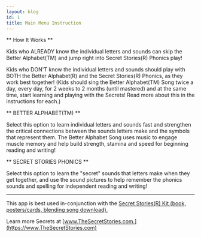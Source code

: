 ```yaml
---
layout: blog
id: 1
title: Main Menu Instruction
---
```

** How It Works **

Kids who ALREADY know the individual letters and sounds can skip the Better Alphabet(TM) and jump right into Secret Stories(R) Phonics play!

Kids who DON'T know the individual letters and sounds should play with BOTH the Better Alphabet(R) and the Secret Stories(R) Phonics, as they work best together! (Kids should sing the Better Alphabet(TM) Song twice a day, every day, for 2 weeks to 2 months (until mastered) and at the same time, start learning and playing with the Secrets! Read more about this in the instructions for each.)

** BETTER ALPHABET(TM) **

Select this option to learn individual letters and sounds fast and strengthen the critical connections between the sounds letters make and the symbols that represent them. The Better Alphabet Song uses music to engage muscle memory and help build strength, stamina and speed for beginning reading and writing!

** SECRET STORIES PHONICS **

Select this option to learn the "secret" sounds that letters make when they get together, and use the sound pictures to help remember the phonics sounds and spelling for independent reading and writing! 

- - -

This app is best used in-conjunction with the [Secret Stories(R) Kit (book, posters/cards, blending song download).](https://www.thesecretstories.com/buy/)  

Learn more Secrets at [www.TheSecretStories.com.](https://www.TheSecretStories.com) 